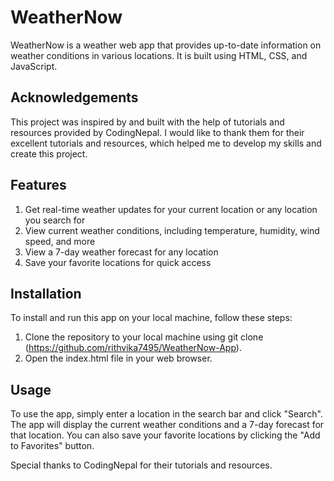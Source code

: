 # WeatherNow

WeatherNow is a weather web app that provides up-to-date information on weather conditions in various locations. It is built using HTML, CSS, and JavaScript.

## Acknowledgements
This project was inspired by and built with the help of tutorials and resources provided by CodingNepal. I would like to thank them for their excellent tutorials and resources, which helped me to develop my skills and create this project.

## Features
1. Get real-time weather updates for your current location or any location you search for
2. View current weather conditions, including temperature, humidity, wind speed, and more
3. View a 7-day weather forecast for any location
4. Save your favorite locations for quick access

## Installation
To install and run this app on your local machine, follow these steps:

1. Clone the repository to your local machine using git clone (https://github.com/rithvika7495/WeatherNow-App).
2. Open the index.html file in your web browser.

## Usage
To use the app, simply enter a location in the search bar and click "Search". The app will display the current weather conditions and a 7-day forecast for that location. You can also save your favorite locations by clicking the "Add to Favorites" button.


Special thanks to CodingNepal for their tutorials and resources.
